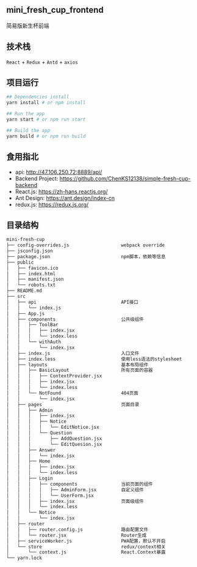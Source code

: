 ## mini_fresh_cup_frontend

简易版新生杯前端

## 技术栈

`React` + `Redux` + `Antd` + `axios`

## 项目运行

```bash
## Dependencies install
yarn install # or npm install

## Run the app
yarn start # or npm run start

## Build the app
yarn build # or npm run build
```

## 食用指北

- api:  http://47.106.250.72:8889/api/ 
- Backend Project:  https://github.com/ChenKS12138/simple-fresh-cup-backend 
- React.js:  https://zh-hans.reactjs.org/ 
- Ant Design:  https://ant.design/index-cn 
- redux.js:  https://redux.js.org/ 

## 目录结构

```bash
mini-fresh-cup
├── config-overrides.js                   webpack override
├── jsconfig.json
├── package.json                          npm脚本，依赖等信息
├── public
│   ├── favicon.ico
│   ├── index.html
│   ├── manifest.json
│   └── robots.txt
├── README.md
├── src
│   ├── api                               API接口
│   │   └── index.js
│   ├── App.js
│   ├── components                        公共级组件
│   │   ├── ToolBar
│   │   │   ├── index.jsx
│   │   │   └── index.less
│   │   └── withAuth
│   │       └── index.jsx
│   ├── index.js                          入口文件
│   ├── index.less                        使用less语法的stylesheet
│   ├── layouts                           基本布局组件
│   │   ├── BasicLayout                   所有页面的容器
│   │   │   ├── ContextProvider.jsx
│   │   │   ├── index.jsx
│   │   │   └── index.less
│   │   └── NotFound                      404页面
│   │       └── index.jsx
│   ├── pages                             页面目录
│   │   ├── Admin
│   │   │   ├── index.jsx
│   │   │   ├── Notice
│   │   │   │   └── EditNotice.jsx
│   │   │   └── Question
│   │   │       ├── AddQuestion.jsx
│   │   │       └── EditQuesion.jsx
│   │   ├── Answer
│   │   │   └── index.jsx
│   │   ├── Home
│   │   │   ├── index.jsx
│   │   │   └── index.less
│   │   ├── Login
│   │   │   ├── components                当前页面的组件
│   │   │   │   ├── AdminForm.jsx         自定义组件
│   │   │   │   └── UserForm.jsx
│   │   │   ├── index.jsx                 页面级组件
│   │   │   └── index.less
│   │   └── Notice
│   │       └── index.jsx
│   ├── router
│   │   ├── router.config.js              路由配置文件
│   │   └── router.jsx                    Router生成
│   ├── serviceWorker.js                  PWA配置，默认不开启
│   └── store                             redux/context相关
│       └── context.js                    React.Context暴露
└── yarn.lock
```

